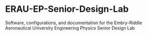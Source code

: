 # ERAU-EP-Senior-Design-Lab
Software, configurations, and documentation for the Embry-Riddle Aeronautical University Engineering Physics Senior Design Lab
